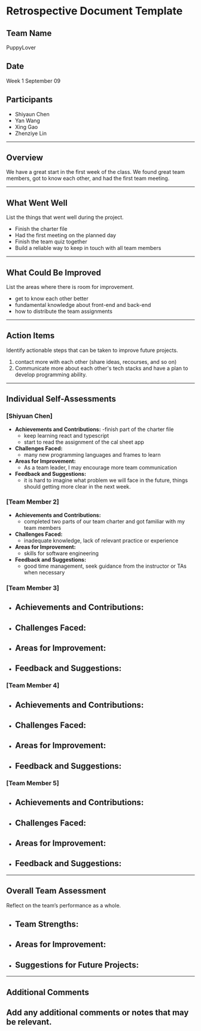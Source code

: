 # Retrospective Document Template

## Team Name
PuppyLover

## Date
Week 1 September 09

## Participants
- Shiyaun Chen
- Yan Wang
- Xing Gao
- Zhenziye Lin

---

## Overview
We have a great start in the first week of the class. We found great team members, got to know each other, and had the first team meeting.

---

## What Went Well
List the things that went well during the project.
- Finish the charter file
- Had the first meeting on the planned day
- Finish the team quiz together
- Build a reliable way to keep in touch with all team members

---

## What Could Be Improved
List the areas where there is room for improvement.
- get to know each other better
- fundamental knowledge about front-end and back-end
- how to distribute the team assignments

---

## Action Items
Identify actionable steps that can be taken to improve future projects.
1. contact more with each other (share ideas, recourses, and so on)
2. Communicate more about each other's tech stacks and have a plan to develop programming ability.

---

## Individual Self-Assessments
### [Shiyuan Chen]
- **Achievements and Contributions:**
  -finish part of the charter file
  - keep learning react and typescript
  - start to read the assignment of the cal sheet app 
- **Challenges Faced:**
  - many new programming languages and frames to learn
- **Areas for Improvement:**
  - As a team leader, I may encourage more team communication
- **Feedback and Suggestions:**
  - it is hard to imagine what problem we will face in the future, things should getting more clear in the next week.

### [Team Member 2]
- **Achievements and Contributions:**
  - completed two parts of our team charter and got familiar with my team members
- **Challenges Faced:**
  - inadequate knowledge, lack of relevant practice or experience
- **Areas for Improvement:**
  - skills for software engineering
- **Feedback and Suggestions:**
  - good time management, seek guidance from the instructor or TAs when necessary

### [Team Member 3]
- **Achievements and Contributions:**
  -
- **Challenges Faced:**
  -
- **Areas for Improvement:**
  -
- **Feedback and Suggestions:**
  -

### [Team Member 4]
- **Achievements and Contributions:**
  -
- **Challenges Faced:**
  -
- **Areas for Improvement:**
  -
- **Feedback and Suggestions:**
  -

### [Team Member 5]
- **Achievements and Contributions:**
  -
- **Challenges Faced:**
  -
- **Areas for Improvement:**
  -
- **Feedback and Suggestions:**
  -

---

## Overall Team Assessment
Reflect on the team’s performance as a whole.
- **Team Strengths:**
  -
- **Areas for Improvement:**
  -
- **Suggestions for Future Projects:**
  -

---

## Additional Comments
Add any additional comments or notes that may be relevant.
-
